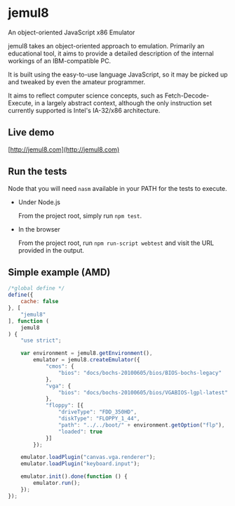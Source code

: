 jemul8
======

An object-oriented JavaScript x86 Emulator

jemul8 takes an object-oriented approach to emulation. Primarily an educational tool, it aims to provide
a detailed description of the internal workings of an IBM-compatible PC.

It is built using the easy-to-use language JavaScript, so it may be picked up and tweaked by even
the amateur programmer.

It aims to reflect computer science concepts, such as Fetch-Decode-Execute, in a largely abstract context,
although the only instruction set currently supported is Intel's IA-32/x86 architecture.

Live demo
---------

[http://jemul8.com](http://jemul8.com)

Run the tests
-------------

Node that you will need `nasm` available in your PATH for the tests to execute.

- Under Node.js

    From the project root, simply run `npm test`.

- In the browser

    From the project root, run `npm run-script webtest` and visit the URL provided in the output.

Simple example (AMD)
--------------------

```javascript
/*global define */
define({
    cache: false
}, [
    "jemul8"
], function (
    jemul8
) {
    "use strict";

    var environment = jemul8.getEnvironment(),
        emulator = jemul8.createEmulator({
            "cmos": {
                "bios": "docs/bochs-20100605/bios/BIOS-bochs-legacy"
            },
            "vga": {
                "bios": "docs/bochs-20100605/bios/VGABIOS-lgpl-latest"
            },
            "floppy": [{
                "driveType": "FDD_350HD",
                "diskType": "FLOPPY_1_44",
                "path": "../../boot/" + environment.getOption("flp"),
                "loaded": true
            }]
        });

    emulator.loadPlugin("canvas.vga.renderer");
    emulator.loadPlugin("keyboard.input");

    emulator.init().done(function () {
        emulator.run();
    });
});
```
